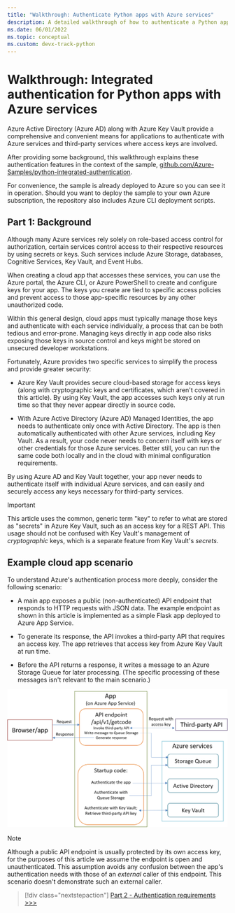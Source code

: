 ```yaml
---
title: "Walkthrough: Authenticate Python apps with Azure services"
description: A detailed walkthrough of how to authenticate a Python app with Azure Active Directory, Azure Key Vault, and Azure Queue Storage by using the Azure Python SDK azure-identity library.
ms.date: 06/01/2022
ms.topic: conceptual
ms.custom: devx-track-python
---
```


# Walkthrough: Integrated authentication for Python apps with Azure services

Azure Active Directory (Azure AD) along with Azure Key Vault provide a comprehensive and convenient means for applications to authenticate with Azure services and third-party services where access keys are involved.

After providing some background, this walkthrough explains these authentication features in the context of the sample, [github.com/Azure-Samples/python-integrated-authentication](https://github.com/Azure-Samples/python-integrated-authentication).

For convenience, the sample is already deployed to Azure so you can see it in operation. Should you want to deploy the sample to your own Azure subscription, the repository also includes Azure CLI deployment scripts.

## Part 1: Background

Although many Azure services rely solely on role-based access control for authorization, certain services control access to their respective resources by using secrets or keys. Such services include Azure Storage, databases, Cognitive Services, Key Vault, and Event Hubs.

When creating a cloud app that accesses these services, you can use the Azure portal, the Azure CLI, or Azure PowerShell to create and configure keys for your app. The keys you create are tied to specific access policies and prevent access to those app-specific resources by any other unauthorized code.

Within this general design, cloud apps must typically manage those keys and authenticate with each service individually, a process that can be both tedious and error-prone. Managing keys directly in app code also risks exposing those keys in source control and keys might be stored on unsecured developer workstations.

Fortunately, Azure provides two specific services to simplify the process and provide greater security:

- Azure Key Vault provides secure cloud-based storage for access keys (along with cryptographic keys and certificates, which aren't covered in this article). By using Key Vault, the app accesses such keys only at run time so that they never appear directly in source code.

- With Azure Active Directory (Azure AD) Managed Identities, the app needs to authenticate only once with Active Directory. The app is then automatically authenticated with other Azure services, including Key Vault. As a result, your code never needs to concern itself with keys or other credentials for those Azure services. Better still, you can run the same code both locally and in the cloud with minimal configuration requirements.

By using Azure AD and Key Vault together, your app never needs to authenticate itself with individual Azure services, and can easily and securely access any keys necessary for third-party services.

> [!IMPORTANT]
> This article uses the common, generic term "key" to refer to what are stored as "secrets" in Azure Key Vault, such as an access key for a REST API. This usage should not be confused with Key Vault's management of *cryptographic* keys, which is a separate feature from Key Vault's *secrets*.

## Example cloud app scenario

To understand Azure's authentication process more deeply, consider the following scenario:

- A main app exposes a public (non-authenticated) API endpoint that responds to HTTP requests with JSON data. The example endpoint as shown in this article is implemented as a simple Flask app deployed to Azure App Service.

- To generate its response, the API invokes a third-party API that requires an access key. The app retrieves that access key from Azure Key Vault at run time.

- Before the API returns a response, it writes a message to an Azure Storage Queue for later processing. (The specific processing of these messages isn't relevant to the main scenario.)

![Diagram of the application scenario](media/walkthrough-tutorial-authentication/scenario-diagram.png)

> [!NOTE]
> Although a public API endpoint is usually protected by its own access key, for the purposes of this article we assume the endpoint is open and unauthenticated. This assumption avoids any confusion between the app's authentication needs with those of an *external* caller of this endpoint. This scenario doesn't demonstrate such an external caller.

> [!div class="nextstepaction"]
> [Part 2 - Authentication requirements >>>](walkthrough-tutorial-authentication-02.md)

